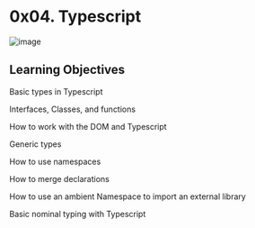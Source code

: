 # 0x04. Typescript

![image](https://github.com/user-attachments/assets/c5efde6a-fb3d-411d-84c7-cdf506827204)


## Learning Objectives

Basic types in Typescript

Interfaces, Classes, and functions

How to work with the DOM and Typescript

Generic types

How to use namespaces

How to merge declarations

How to use an ambient Namespace to import an external library

Basic nominal typing with Typescript
